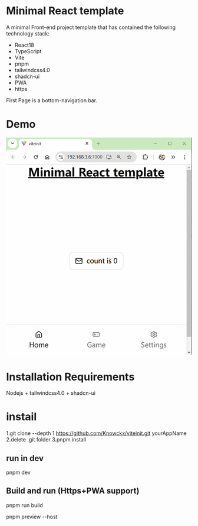# Minimal React template

A minimal Front-end project template that has contained the following technology stack:

- React18
- TypeScript
- Vite
- pnpm
- tailwindcss4.0
- shadcn-ui
- PWA
- https

First Page is a bottom-navigation bar.

# Demo

<img src="pic/gif-demo.gif" alt="Demo" width="600">

# Installation Requirements
Nodejs + tailwindcss4.0 + shadcn-ui


# instail
1.git clone --depth 1 https://github.com/Knowckx/viteinit.git yourAppName
2.delete .git folder
3.pnpm install

## run in dev

pnpm dev

## Build and run (Https+PWA support)

pnpm run build

pnpm preview --host
